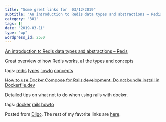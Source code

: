 ```yaml
---
title: "Some great links for  03/12/2019"
subtitle: "An introduction to Redis data types and abstractions – Redis"
category: "301"
tags: []
date: "2019-03-11"
type: "wp"
wordpress_id: 2550
---
```

[An introduction to Redis data types and abstractions – Redis](https://redis.io/topics/data-types-intro) 

Great overview of how Redis works, all the types and concepts

 tags: [redis](https://www.diigo.com/user/pitosalas/redis) [types](https://www.diigo.com/user/pitosalas/types) [howto](https://www.diigo.com/user/pitosalas/howto) [concepts](https://www.diigo.com/user/pitosalas/concepts)

 [How to use Docker Compose for Rails development: Do not bundle install in Dockerfile.dev](https://anonoz.github.io/tech/2019/03/10/rails-docker-compose-yml.html) 

Detailed tips on what not to do when using rails with docker. 

 tags: [docker](https://www.diigo.com/user/pitosalas/docker) [rails](https://www.diigo.com/user/pitosalas/rails) [howto](https://www.diigo.com/user/pitosalas/howto)

Posted from [Diigo](https://www.diigo.com). The rest of my favorite links are [here](https://www.diigo.com/user/pitosalas).
